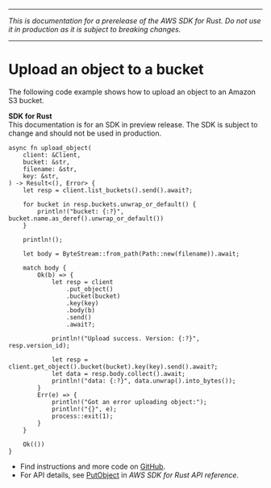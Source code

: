 --------

 *This is documentation for a prerelease of the AWS SDK for Rust\. Do not use it in production as it is subject to breaking changes\.* 

--------

# Upload an object to a bucket<a name="s3_PutObject_rust_topic"></a>

The following code example shows how to upload an object to an Amazon S3 bucket\.

**SDK for Rust**  
This documentation is for an SDK in preview release\. The SDK is subject to change and should not be used in production\.
  

```
async fn upload_object(
    client: &Client,
    bucket: &str,
    filename: &str,
    key: &str,
) -> Result<(), Error> {
    let resp = client.list_buckets().send().await?;

    for bucket in resp.buckets.unwrap_or_default() {
        println!("bucket: {:?}", bucket.name.as_deref().unwrap_or_default())
    }

    println!();

    let body = ByteStream::from_path(Path::new(filename)).await;

    match body {
        Ok(b) => {
            let resp = client
                .put_object()
                .bucket(bucket)
                .key(key)
                .body(b)
                .send()
                .await?;

            println!("Upload success. Version: {:?}", resp.version_id);

            let resp = client.get_object().bucket(bucket).key(key).send().await?;
            let data = resp.body.collect().await;
            println!("data: {:?}", data.unwrap().into_bytes());
        }
        Err(e) => {
            println!("Got an error uploading object:");
            println!("{}", e);
            process::exit(1);
        }
    }

    Ok(())
}
```
+  Find instructions and more code on [GitHub](https://github.com/awsdocs/aws-doc-sdk-examples/tree/main/.rust_alpha/s3#code-examples)\. 
+  For API details, see [PutObject](https://awslabs.github.io/aws-sdk-rust/) in *AWS SDK for Rust API reference*\. 